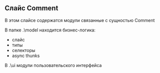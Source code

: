 ## Слайс Comment

В этом слайсе содержатся модули связанные с сущностью Comment

В папке .\model находится бизнес-логика:

- слайс
- типы
- селекторы
- async thunks

В .\ui модули пользовательского интерфейса
